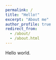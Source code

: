 ```yaml
---
permalink: /
title: "Hello!"
excerpt: "About me"
author_profile: true
redirect_from: 
  - /about/
  - /about.html
---
```


Hello world.

